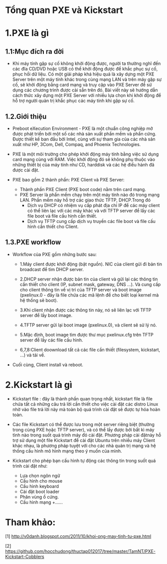 ﻿# Tổng quan PXE và Kickstart

# 1.PXE là gì

## 1.1:Mục đích ra đời

- Khi máy tính gặp sự cố không khởi động được, người ta thường nghĩ đến các đĩa CD/DVD hoặc USB có thể khởi động được để khắc phục sự cố, phục hồi dữ liệu. Có một giải pháp khá hiệu quả là xây dựng một PXE Server trên một máy tính khác trong cùng mạng LAN và trên máy gặp sự cố, sẽ khởi động bằng card mạng và truy cập vào PXE Server để sử dụng các chương trình được cài sẵn trên đó. Bài viết này sẽ hướng dẫn cách thức xây dựng một PXE Server với nhiều lựa chọn khi khởi động để hỗ trợ người quản trị khắc phục các máy tính khi gặp sự cố.

## 1.2.Giới thiệu

- Preboot eXecution Environment - PXE là một chuẩn công nghiệp mở được phát triển bởi một số các nhà sản xuất phần mềm và phần cứng. Được thiết kế ban đầu bởi Intel, cùng với sự tham gia của các nhà sản xuất như HP, 3Com, Dell, Compaq, and Phoenix Technologies.

- PXE là một môi trường cho phép khởi động máy tính bằng việc sử dụng card mạng cùng với RAM. Việc khởi động đó sẽ không phụ thuộc vào những thiết bị của máy tính như CD, harddisk và các hệ điều hành đã được cài đặt.

- PXE bao gồm 2 thành phần: PXE Client và PXE Server:
  + Thành phần PXE Client (PXE boot code) nằm trên card mạng.
  + PXE Server là phần mềm chạy trên một máy tính nào đó trong mạng LAN. Phần mềm này hỗ trợ các giao thức TFTP, DHCP.Trong đó
    + Dịch vụ DHCP có nhiệm vụ cấp phát địa chỉ IP để các máy client có thể liên lạc với các máy khác và với TFTP server để lấy các file boot và file cấu hình cần thiết.
	+ Dịch vụ TFTP cung cấp dịch vụ truyền các file boot và file cấu hình cần thiết cho Client.
	
## 1.3.PXE workflow

- Workflow của PXE gồm những bước sau:	
	
  + 1.Máy client được khởi động (bật nguồn). NIC của client gửi đi bản tin broadcast để tìm DHCP server.
  
  + 2.DHCP server nhận được bản tin của client và gửi lại các thông tin cần thiết cho client (IP, subnet mask, gateway, DNS ...). Và cung cấp cho client thông tin về vị trí của TFTP server và boot image (pxelinux.0 - đây là file chứa các mã lệnh để cho biết loại kernel mà hệ thống sẽ boot).

  + 3.Khi client nhận được các thông tin này, nó sẽ liên lạc với TFTP server để lấy boot image.
  
  + 4.TFTP server gửi lại boot image (pxelinux.0), và client sẽ sử lý nó.
  
  + 5.Mặc định, boot image tìm được thư mục pxelinux.cfg trên TFTP server để lấy các file cấu hình. 
  
  + 6,7,8:Client doownload tất cả các file cần thiết (filesystem, kickstart, ...) và tải về.

- Cuối cùng, Client install và reboot.

# 2.Kickstart là gì

- Kickstart file : đây là thành phần quan trọng nhất, kickstart file là file chứa tất cả những câu trả lời cần thiết cho việc cài đặt các distro Linux nhờ vào file trả lời này mà toàn bộ quá trình cài đặt sẽ được tự hóa hoàn toàn.

- Các file Kickstart có thể được lưu trong một server riêng biệt (thường trong cùng PXE hoặc TFTP server), và có thể lấy được bởi bất kì máy tình nào trong suốt quá trình máy đó cài đặt. Phương pháp cài đặtnày hỗ trợ sử dụng một file Kickstart để cài đặt Ubuntu trên nhiều máy Client khác nhau, là phương pháp tuyệt với cho các nhà quản trị mạng và hệ thống cấu hình mô hình mạng theo ý muốn của mình.

- Kickstart cho phép bạn cấu hình tự động các thông tin trong suốt quá trình cài đặt như:  

  + Lựa chọn ngôn ngữ
  + Cấu hình cho mouse
  + Cấu hình keyboard
  + Cài đặt boot loader
  + Phân vùng ổ cứng.
  + Cấu hình mạng
  +......
  
# Tham khảo:

[1] http://v0danh.blogspot.com/2011/10/khoi-ong-may-tinh-tu-pxe.html

[2] https://github.com/hocchudong/thuctap012017/tree/master/TamNT/PXE-Kickstart-Cobblers  
  
